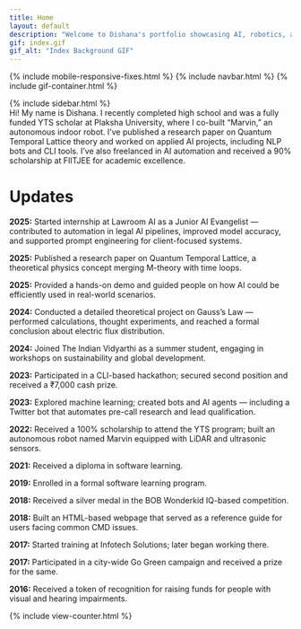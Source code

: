 ```yaml
---
title: Home
layout: default
description: "Welcome to Dishana's portfolio showcasing AI, robotics, and theoretical physics projects."
gif: index.gif
gif_alt: "Index Background GIF"
---
```


{% include mobile-responsive-fixes.html %}
{% include navbar.html %}
{% include gif-container.html %}

<div class="main-container">
  {% include sidebar.html %}

  <div class="content-box">
    <div class="home-vertical-stack">
      <div class="intro-text">
        Hi! My name is Dishana. I recently completed high school and was a fully funded YTS scholar at Plaksha University, where I co-built “Marvin,” an autonomous indoor robot. I’ve published a research paper on Quantum Temporal Lattice theory and worked on applied AI projects, including NLP bots and CLI tools. I’ve also freelanced in AI automation and received a 90% scholarship at FIITJEE for academic excellence.
      </div>
      <h1 class="updates-heading">Updates</h1>
      <div class="updates-scrollbox">
        <p><strong>2025:</strong> Started internship at Lawroom AI as a Junior AI Evangelist — contributed to automation in legal AI pipelines, improved model accuracy, and supported prompt engineering for client-focused systems.</p>
        <p><strong>2025:</strong> Published a research paper on Quantum Temporal Lattice, a theoretical physics concept merging M-theory with time loops.</p>
        <p><strong>2025:</strong> Provided a hands-on demo and guided people on how AI could be efficiently used in real-world scenarios.</p>
        <p><strong>2024:</strong> Conducted a detailed theoretical project on Gauss’s Law — performed calculations, thought experiments, and reached a formal conclusion about electric flux distribution.</p>
        <p><strong>2024:</strong> Joined The Indian Vidyarthi as a summer student, engaging in workshops on sustainability and global development.</p>
        <p><strong>2023:</strong> Participated in a CLI-based hackathon; secured second position and received a ₹7,000 cash prize.</p>
        <p><strong>2023:</strong> Explored machine learning; created bots and AI agents — including a Twitter bot that automates pre-call research and lead qualification.</p>
        <p><strong>2022:</strong> Received a 100% scholarship to attend the YTS program; built an autonomous robot named Marvin equipped with LiDAR and ultrasonic sensors.</p>
        <p><strong>2021:</strong> Received a diploma in software learning.</p>
        <p><strong>2019:</strong> Enrolled in a formal software learning program.</p>
        <p><strong>2018:</strong> Received a silver medal in the BOB Wonderkid IQ-based competition.</p>
        <p><strong>2018:</strong> Built an HTML-based webpage that served as a reference guide for users facing common CMD issues.</p>
        <p><strong>2017:</strong> Started training at Infotech Solutions; later began working there.</p>
        <p><strong>2017:</strong> Participated in a city-wide Go Green campaign and received a prize for the same.</p>
        <p><strong>2016:</strong> Received a token of recognition for raising funds for people with visual and hearing impairments.</p>
      </div>
    </div>
  </div>
</div>

{% include view-counter.html %}
